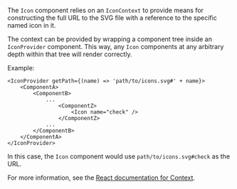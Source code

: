 The `Icon` component relies on an `IconContext` to provide means for
constructing the full URL to the SVG file with a reference to the specific
named icon in it.

The context can be provided by wrapping a component tree inside an
`IconProvider` component. This way, any `Icon` components at any arbitrary
depth within that tree will render correctly.

Example:

```
<IconProvider getPath={(name) => 'path/to/icons.svg#' + name}>
    <ComponentA>
        <ComponentB>
            ...
                <ComponentZ>
                    <Icon name="check" />
                </ComponentZ>
            ...
        </ComponentB>
    </ComponentA>
</IconProvider>
```

In this case, the `Icon` component would use `path/to/icons.svg#check` as the
URL.

For more information, see the <a href="https://reactjs.org/docs/context.html"
target="_blank">React documentation for Context</a>.
